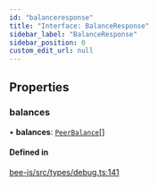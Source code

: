 ```yaml
---
id: "balanceresponse"
title: "Interface: BalanceResponse"
sidebar_label: "BalanceResponse"
sidebar_position: 0
custom_edit_url: null
---
```


## Properties

### balances

• **balances**: [`PeerBalance`](peerbalance.md)[]

#### Defined in

[bee-js/src/types/debug.ts:141](https://github.com/ethersphere/bee-js/blob/ae6a776/src/types/debug.ts#L141)
